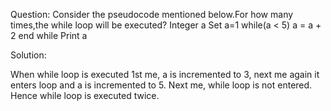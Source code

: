 Question: Consider the pseudocode mentioned below.For how many times,the while loop will be executed?
Integer a
Set a=1
while(a < 5)
     a = a + 2
end while
Print a

Solution: 

When while loop is executed 1st me, a is incremented to 3, next me again it enters loop and a is 
incremented to 5. Next me, while loop is not entered. Hence while loop is executed twice. 
